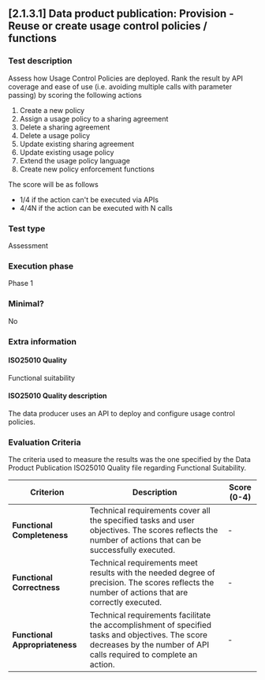 
## [2.1.3.1] Data product publication: Provision - Reuse or create usage control policies / functions
 
### Test description
Assess how Usage Control Policies are deployed. Rank the result by API coverage and ease of use (i.e. avoiding multiple calls with parameter passing) by scoring the following actions

1. Create a new policy
2. Assign a usage policy to a sharing agreement
3. Delete a sharing agreement
4. Delete a usage policy
5. Update existing sharing agreement
6. Update existing usage policy
7. Extend the usage policy language
7. Create new policy enforcement functions

The score will be as follows
- 1/4 if the action can't be executed via APIs
- 4/4N if the action can be executed with N calls
 
### Test type
Assessment
 
### Execution phase
Phase 1
 
### Minimal?
No
 
### Extra information
#### ISO25010 Quality
Functional suitability
#### ISO25010 Quality description
The data producer uses an API to deploy and configure usage control policies.

### Evaluation Criteria 
The criteria used to measure the results was the one specified by the Data Product Publication ISO25010 Quality file regarding Functional Suitability.


| **Criterion**                | **Description**                                                                                     | **Score (0-4)** |
|------------------------------|-----------------------------------------------------------------------------------------------------|-----------------|
| **Functional Completeness**   | Technical requirements cover all the specified tasks and user objectives. The scores reflects the number of actions that can be successfully executed.                          | -              |
| **Functional Correctness**    | Technical requirements meet results with the needed degree of precision. The scores reflects the number of actions that are correctly executed.                          | -              |
| **Functional Appropriateness**| Technical requirements facilitate the accomplishment of specified tasks and objectives. The score decreases by the number of API calls required to complete an action.           | -              |
